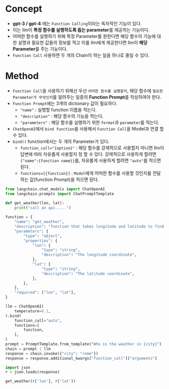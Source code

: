 # Concept
- **gpt-3 / gpt-4** 에는 `Function Calling`이라는 독자적인 기능이 있다. 
- 이는 llm이 **특정 함수를 실행하도록 돕는 parameter**를 제공하는 기능이다.
- 어떠한 함수를 실행하기 위해 특정 Parameter를 원한다면 해당 함수의 기능에 대한 설명과 필요한 값들의 정보를 적고 이를 llm에게 제공한다면 llm이 **해당 Parameter**를 주는 기능이다.
- `Function Call` 사용하면 두 개의 Chain이 하는 일을 하나로 줄일 수 있다.
# Method
- `Function Call`을 사용하기 위해선 우선 `어떠한 함수를 실행할지`, 해당 함수에 `필요한 Parameter가 무엇인지`를 알려주는 일종의 **Function Prompt**를 작성하여야 한다.
- `Function Prompt`에는 3개의 dictionary 값이 필요하다.
	- `"name"` : 실행할 function 이름을 적는다.
	- `"description"` : 해당 함수의 기능을 적는다.
	- `"parameters"` : 해당 함수를 실행하기 위한 `format`과 `parameter`를 적는다.
- `ChatOpenAI`에서 `bind function`을 사용해서 `Function Call`을 Model과 연결 할 수 있다.
- `bind()` function에서는 두 개의 Parameter가 있다.
	- `function_call="{option}"` : 해당 함수를 강제적으로 사용할지 아니면 llm이 답변에 따라 자유롭게 사용할지 정 할 수 있다. 강제적으로 사용하게 할려면 `{"name":{function name}}`를, 자유롭게 사용하게 할려면 `"auto"`를 적으면 된다.
	- `functions=[{function}]` : `Model`에게 어떠한 함수를 사용할 것인지를 전달하는 값(function Prompt)을 적으면 된다.
```python
from langchain.chat_models import ChatOpenAI
from langchain.prompts import ChatPromptTemplate

def get_weather(lon, lat):
    print("call an api.....")
    
function = {
    "name": "get_weather",
    "description": "function that takes longitude and latitude to find the weather of a place",
    "parameters": {
        "type": "object",
        "properties": {
            "lon": {
                "type": "string",
                "description": "The longitude coordinate",
            },
            "lat": {
                "type": "string",
                "description": "The latitude coordinate",
            },
        },
    },
    "required": ["lon", "lat"],
}

llm = ChatOpenAI(
    temperature=0.1,
).bind(
    function_call="auto",
    functions=[
        function,
    ],
)
prompt = PromptTemplate.from_template("Who is the weather in {city}")
chain = prompt | llm
response = chain.invoke({"city": "rome"})
response = response.additional_kwargs["function_call"]["arguments"]

import json
r = json.loads(response)

get_weather(r['lon'], r['lat'])
```